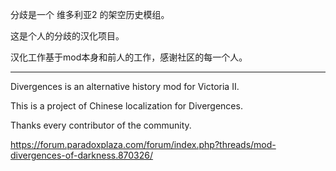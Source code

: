 分歧是一个 维多利亚2 的架空历史模组。

这是个人的分歧的汉化项目。

汉化工作基于mod本身和前人的工作，感谢社区的每一个人。

------

Divergences is an alternative history mod for Victoria II.

This is a project of Chinese localization for Divergences.

Thanks every contributor of the community.

https://forum.paradoxplaza.com/forum/index.php?threads/mod-divergences-of-darkness.870326/

